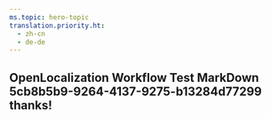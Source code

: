 ```yaml
---
ms.topic: hero-topic
translation.priority.ht: 
  - zh-cn
  - de-de
---
```

## OpenLocalization Workflow Test MarkDown 5cb8b5b9-9264-4137-9275-b13284d77299 thanks!
